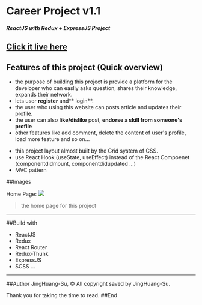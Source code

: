 # Career Project v1.1

##### ReactJS with Redux + ExpressJS Project

## **[Click it live here](https://sharingknowledge.herokuapp.com 'Click it live here')**

## Features of this project (Quick overview)

- the purpose of building this project is provide a platform for the developer who can easliy asks question, shares their knowledge, expands their network.
- lets user **register** and** login**.
- the user who using this website can posts article and updates their profile.
- the user can also **like/dislike** post, **endorse a skill from someone's profile**
- other features like add comment, delete the content of user's profile, load more feature and so on...

* this project layout almost built by the Grid system of CSS.
* use React Hook (useState, useEffect) instead of the React Compoenet (componentdidmount, componentdidupdated ...)
* MVC pattern

##Images

Home Page:
![](https://i.imgur.com/0HCkYzU.png)

> the home page for this project

---

##Build with

- ReactJS
- Redux
- React Router
- Redux-Thunk
- ExpressJS
- SCSS ...

---

##Author
JingHuang-Su, &copy; All copyright saved by JingHuang-Su.

Thank you for taking the time to read.
##End
